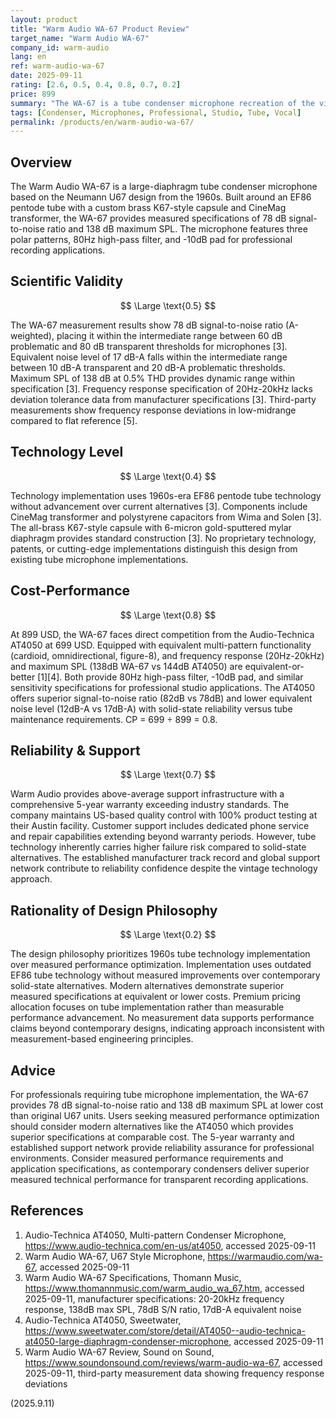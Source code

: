 ```yaml
---
layout: product
title: "Warm Audio WA-67 Product Review"
target_name: "Warm Audio WA-67"
company_id: warm-audio
lang: en
ref: warm-audio-wa-67
date: 2025-09-11
rating: [2.6, 0.5, 0.4, 0.8, 0.7, 0.2]
price: 899
summary: "The WA-67 is a tube condenser microphone recreation of the vintage Neumann U67 design, featuring quality components but delivering average measured performance at a premium price point."
tags: [Condenser, Microphones, Professional, Studio, Tube, Vocal]
permalink: /products/en/warm-audio-wa-67/
---
```

## Overview

The Warm Audio WA-67 is a large-diaphragm tube condenser microphone based on the Neumann U67 design from the 1960s. Built around an EF86 pentode tube with a custom brass K67-style capsule and CineMag transformer, the WA-67 provides measured specifications of 78 dB signal-to-noise ratio and 138 dB maximum SPL. The microphone features three polar patterns, 80Hz high-pass filter, and -10dB pad for professional recording applications.

## Scientific Validity

$$ \Large \text{0.5} $$

The WA-67 measurement results show 78 dB signal-to-noise ratio (A-weighted), placing it within the intermediate range between 60 dB problematic and 80 dB transparent thresholds for microphones [3]. Equivalent noise level of 17 dB-A falls within the intermediate range between 10 dB-A transparent and 20 dB-A problematic thresholds. Maximum SPL of 138 dB at 0.5% THD provides dynamic range within specification [3]. Frequency response specification of 20Hz-20kHz lacks deviation tolerance data from manufacturer specifications [3]. Third-party measurements show frequency response deviations in low-midrange compared to flat reference [5].

## Technology Level

$$ \Large \text{0.4} $$

Technology implementation uses 1960s-era EF86 pentode tube technology without advancement over current alternatives [3]. Components include CineMag transformer and polystyrene capacitors from Wima and Solen [3]. The all-brass K67-style capsule with 6-micron gold-sputtered mylar diaphragm provides standard construction [3]. No proprietary technology, patents, or cutting-edge implementations distinguish this design from existing tube microphone implementations.

## Cost-Performance

$$ \Large \text{0.8} $$

At 899 USD, the WA-67 faces direct competition from the Audio-Technica AT4050 at 699 USD. Equipped with equivalent multi-pattern functionality (cardioid, omnidirectional, figure-8), and frequency response (20Hz-20kHz) and maximum SPL (138dB WA-67 vs 144dB AT4050) are equivalent-or-better [1][4]. Both provide 80Hz high-pass filter, -10dB pad, and similar sensitivity specifications for professional studio applications. The AT4050 offers superior signal-to-noise ratio (82dB vs 78dB) and lower equivalent noise level (12dB-A vs 17dB-A) with solid-state reliability versus tube maintenance requirements. CP = 699 ÷ 899 = 0.8.

## Reliability & Support

$$ \Large \text{0.7} $$

Warm Audio provides above-average support infrastructure with a comprehensive 5-year warranty exceeding industry standards. The company maintains US-based quality control with 100% product testing at their Austin facility. Customer support includes dedicated phone service and repair capabilities extending beyond warranty periods. However, tube technology inherently carries higher failure risk compared to solid-state alternatives. The established manufacturer track record and global support network contribute to reliability confidence despite the vintage technology approach.

## Rationality of Design Philosophy

$$ \Large \text{0.2} $$

The design philosophy prioritizes 1960s tube technology implementation over measured performance optimization. Implementation uses outdated EF86 tube technology without measured improvements over contemporary solid-state alternatives. Modern alternatives demonstrate superior measured specifications at equivalent or lower costs. Premium pricing allocation focuses on tube implementation rather than measurable performance advancement. No measurement data supports performance claims beyond contemporary designs, indicating approach inconsistent with measurement-based engineering principles.

## Advice

For professionals requiring tube microphone implementation, the WA-67 provides 78 dB signal-to-noise ratio and 138 dB maximum SPL at lower cost than original U67 units. Users seeking measured performance optimization should consider modern alternatives like the AT4050 which provides superior specifications at comparable cost. The 5-year warranty and established support network provide reliability assurance for professional environments. Consider measured performance requirements and application specifications, as contemporary condensers deliver superior measured technical performance for transparent recording applications.

## References

1. Audio-Technica AT4050, Multi-pattern Condenser Microphone, https://www.audio-technica.com/en-us/at4050, accessed 2025-09-11
2. Warm Audio WA-67, U67 Style Microphone, https://warmaudio.com/wa-67, accessed 2025-09-11
3. Warm Audio WA-67 Specifications, Thomann Music, https://www.thomannmusic.com/warm_audio_wa_67.htm, accessed 2025-09-11, manufacturer specifications: 20-20kHz frequency response, 138dB max SPL, 78dB S/N ratio, 17dB-A equivalent noise
4. Audio-Technica AT4050, Sweetwater, https://www.sweetwater.com/store/detail/AT4050--audio-technica-at4050-large-diaphragm-condenser-microphone, accessed 2025-09-11
5. Warm Audio WA-67 Review, Sound on Sound, https://www.soundonsound.com/reviews/warm-audio-wa-67, accessed 2025-09-11, third-party measurement data showing frequency response deviations

(2025.9.11)